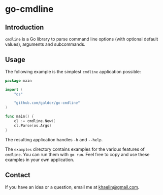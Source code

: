 # go-cmdline

## Introduction
`cmdline` is a Go library to parse command line options (with optional default
values), arguments and subcommands.

## Usage
The following example is the simplest `cmdline` application possible:

```go
package main

import (
	"os"

	"github.com/galdor/go-cmdline"
)

func main() {
	cl := cmdline.New()
	cl.Parse(os.Args)
}
```

The resulting application handles `-h` and `--help`.

The `examples` directory contains examples for the various features of
`cmdline`. You can run them with `go run`. Feel free to copy and use these
examples in your own application.

## Contact
If you have an idea or a question, email me at <khaelin@gmail.com>.
